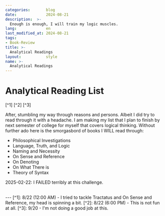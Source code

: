 ```yaml
---
categories:       blog
date:             2024-08-21
description:  >-
  Enough is enough, I will train my logic muscles.
lang:             en
last_modified_at: 2024-08-21
tags:
- Book-Review
title: >-
  Analytical Readings
layout:           style
name: >-
  Analytical Readings
---
```


# Analytical Reading List

[^1] [^2] [^3]

After, stumbling my way through reasons and persons. Albeit I did try to read through it with a headache. I am making my list that I plan to finish by next semester of college for myself that covers logical thinking. Without further ado here is the smorgasbord of books I WILL read through:

* Philosophical Investigations
* Language, Truth, and Logic
* Naming and Necessity
* On Sense and Reference
* On Denoting
* On What There is
* Theory of Syntax

2025-02-22: I FAILED terribly at this challenge.

<br/>
---
[^1]: 8/22 (12:00 AM) - I tried to tackle Tractatus and On Sense and Reference, my head is spinning a bit.
[^2]: 8/22 (6:00 PM) - This is not fun at all.
[^3]: 9/20 - I'm not doing a good job at this.
